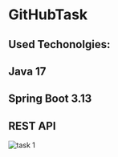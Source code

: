 # GitHubTask
Used Techonolgies:
- 
Java 17
-
Spring Boot 3.13
-
REST API
-

![task 1](https://github.com/PatykKon/GitHubTask/assets/115705372/e448cc6d-3d91-4b7d-80c0-c9f9c411ce90)
